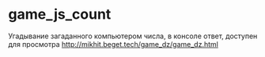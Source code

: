 # game_js_count
Угадывание загаданного компьютером числа, в консоле ответ, доступен для просмотра http://mikhit.beget.tech/game_dz/game_dz.html
